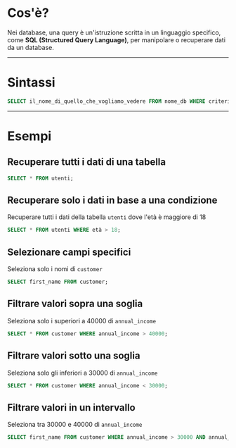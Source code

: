 # **Cos'è?**
Nei database, una query è un'istruzione scritta in un linguaggio specifico, come **SQL (Structured Query Language)**, per manipolare o recuperare dati da un database.

---
# **Sintassi**
```sql
SELECT il_nome_di_quello_che_vogliamo_vedere FROM nome_db WHERE criterio_da_rispettare
````

---

# Esempi
## Recuperare tutti i dati di una tabella

````sql
SELECT * FROM utenti;
````

## Recuperare solo i dati in base a una condizione
Recuperare tutti i dati della tabella `utenti` dove l'età è maggiore di 18

```sql
SELECT * FROM utenti WHERE età > 18;
````

## Selezionare campi specifici
Seleziona solo i nomi di `customer`

```sql
SELECT first_name FROM customer;
````

## Filtrare valori sopra una soglia
Seleziona solo i superiori a 40000 di `annual_income`

```sql
SELECT * FROM customer WHERE annual_income > 40000;
````

## Filtrare valori sotto una soglia
Seleziona solo gli inferiori a 30000 di `annual_income`

```sql
SELECT * FROM customer WHERE annual_income < 30000;
````

## Filtrare valori in un intervallo
Seleziona tra 30000 e 40000 di `annual_income`

```sql
SELECT first_name FROM customer WHERE annual_income > 30000 AND annual_income < 40000;
````

